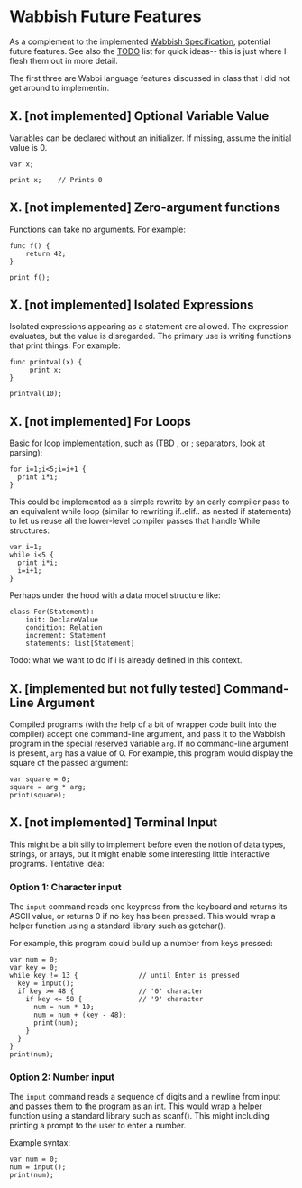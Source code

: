 # Wabbish Future Features

As a complement to the implemented [Wabbish Specification](Wabbish-Specification.md), potential future features. See also the [TODO](TODO.md) list for quick ideas-- this is just where I flesh them out in more detail.

The first three are Wabbi language features discussed in class that I did not get around to implementin.

## X. [not implemented] Optional Variable Value

Variables can be declared without an initializer.  If missing, assume the
initial value is 0.

```
var x;

print x;    // Prints 0
```

## X. [not implemented] Zero-argument functions

Functions can take no arguments. For example:

```
func f() {
    return 42;
}

print f();
```

## X. [not implemented] Isolated Expressions

Isolated expressions appearing as a statement are allowed.  The
expression evaluates, but the value is disregarded.  The primary use
is writing functions that print things. For example:

```
func printval(x) {
     print x;
}

printval(10);
```

## X. [not implemented] For Loops

Basic for loop implementation, such as (TBD , or ; separators, look at parsing):

```
for i=1;i<5;i=i+1 {
  print i*i;
}
```

This could be implemented as a simple rewrite by an early compiler pass to an equivalent while loop (similar to rewriting if..elif.. as nested if statements) to let us reuse all the lower-level compiler passes that handle While structures:

```
var i=1;
while i<5 {
  print i*i;
  i=i+1;
}
```

Perhaps under the hood with a data model structure like:
```
class For(Statement):
    init: DeclareValue
    condition: Relation
    increment: Statement
    statements: list[Statement]
```

Todo: what we want to do if i is already defined in this context.

## X. [implemented but not fully tested] Command-Line Argument

Compiled programs (with the help of a bit of wrapper code built into the compiler) accept one command-line argument, and pass it to the Wabbish program in the special reserved variable `arg`. If no command-line argument is present, `arg` has a value of 0. For example, this program would display the square of the passed argument:

```
var square = 0;
square = arg * arg;
print(square);
```

## X. [not implemented] Terminal Input

This might be a bit silly to implement before even the notion of data types, strings, or arrays, but it might enable some interesting little interactive programs. Tentative idea:

### Option 1: Character input 

The `input` command reads one keypress from the keyboard and returns its ASCII value, or returns 0 if no key has been pressed. This would wrap a helper function using a standard library such as getchar().

For example, this program could build up a number from keys pressed:

```
var num = 0;
var key = 0;
while key != 13 {               // until Enter is pressed
  key = input();
  if key >= 48 {                // '0' character
    if key <= 58 {              // '9' character
      num = num * 10;
      num = num + (key - 48);
      print(num);
    }
  }
}
print(num);
```

### Option 2: Number input 

The `input` command reads a sequence of digits and a newline from input and passes them to the program as an int. This would wrap a helper function using a standard library such as scanf(). This might including printing a prompt to the user to enter a number.

Example syntax:

```
var num = 0;
num = input();
print(num);
```







